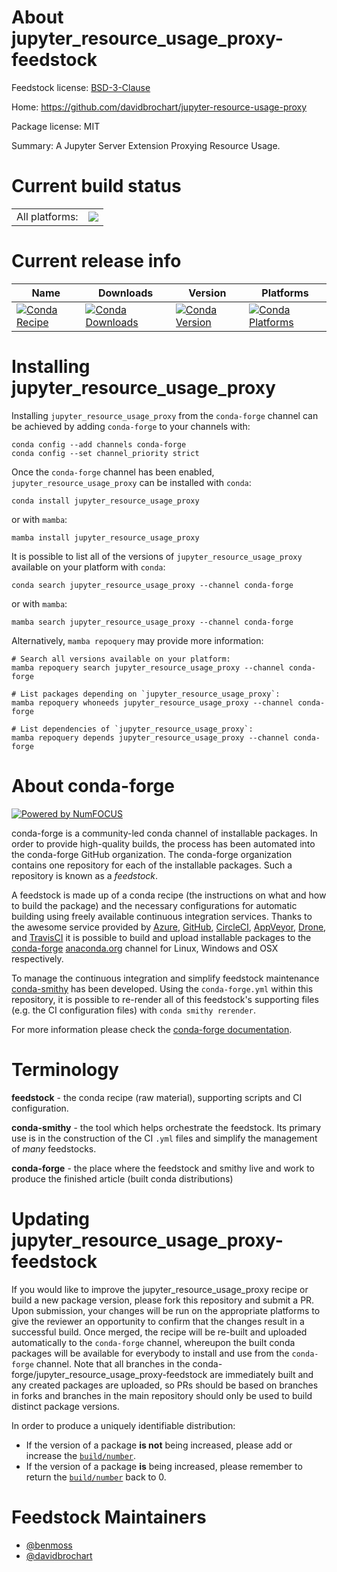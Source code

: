 About jupyter_resource_usage_proxy-feedstock
============================================

Feedstock license: [BSD-3-Clause](https://github.com/conda-forge/jupyter_resource_usage_proxy-feedstock/blob/main/LICENSE.txt)

Home: https://github.com/davidbrochart/jupyter-resource-usage-proxy

Package license: MIT

Summary: A Jupyter Server Extension Proxying Resource Usage.

Current build status
====================


<table><tr><td>All platforms:</td>
    <td>
      <a href="https://dev.azure.com/conda-forge/feedstock-builds/_build/latest?definitionId=22489&branchName=main">
        <img src="https://dev.azure.com/conda-forge/feedstock-builds/_apis/build/status/jupyter_resource_usage_proxy-feedstock?branchName=main">
      </a>
    </td>
  </tr>
</table>

Current release info
====================

| Name | Downloads | Version | Platforms |
| --- | --- | --- | --- |
| [![Conda Recipe](https://img.shields.io/badge/recipe-jupyter_resource_usage_proxy-green.svg)](https://anaconda.org/conda-forge/jupyter_resource_usage_proxy) | [![Conda Downloads](https://img.shields.io/conda/dn/conda-forge/jupyter_resource_usage_proxy.svg)](https://anaconda.org/conda-forge/jupyter_resource_usage_proxy) | [![Conda Version](https://img.shields.io/conda/vn/conda-forge/jupyter_resource_usage_proxy.svg)](https://anaconda.org/conda-forge/jupyter_resource_usage_proxy) | [![Conda Platforms](https://img.shields.io/conda/pn/conda-forge/jupyter_resource_usage_proxy.svg)](https://anaconda.org/conda-forge/jupyter_resource_usage_proxy) |

Installing jupyter_resource_usage_proxy
=======================================

Installing `jupyter_resource_usage_proxy` from the `conda-forge` channel can be achieved by adding `conda-forge` to your channels with:

```
conda config --add channels conda-forge
conda config --set channel_priority strict
```

Once the `conda-forge` channel has been enabled, `jupyter_resource_usage_proxy` can be installed with `conda`:

```
conda install jupyter_resource_usage_proxy
```

or with `mamba`:

```
mamba install jupyter_resource_usage_proxy
```

It is possible to list all of the versions of `jupyter_resource_usage_proxy` available on your platform with `conda`:

```
conda search jupyter_resource_usage_proxy --channel conda-forge
```

or with `mamba`:

```
mamba search jupyter_resource_usage_proxy --channel conda-forge
```

Alternatively, `mamba repoquery` may provide more information:

```
# Search all versions available on your platform:
mamba repoquery search jupyter_resource_usage_proxy --channel conda-forge

# List packages depending on `jupyter_resource_usage_proxy`:
mamba repoquery whoneeds jupyter_resource_usage_proxy --channel conda-forge

# List dependencies of `jupyter_resource_usage_proxy`:
mamba repoquery depends jupyter_resource_usage_proxy --channel conda-forge
```


About conda-forge
=================

[![Powered by
NumFOCUS](https://img.shields.io/badge/powered%20by-NumFOCUS-orange.svg?style=flat&colorA=E1523D&colorB=007D8A)](https://numfocus.org)

conda-forge is a community-led conda channel of installable packages.
In order to provide high-quality builds, the process has been automated into the
conda-forge GitHub organization. The conda-forge organization contains one repository
for each of the installable packages. Such a repository is known as a *feedstock*.

A feedstock is made up of a conda recipe (the instructions on what and how to build
the package) and the necessary configurations for automatic building using freely
available continuous integration services. Thanks to the awesome service provided by
[Azure](https://azure.microsoft.com/en-us/services/devops/), [GitHub](https://github.com/),
[CircleCI](https://circleci.com/), [AppVeyor](https://www.appveyor.com/),
[Drone](https://cloud.drone.io/welcome), and [TravisCI](https://travis-ci.com/)
it is possible to build and upload installable packages to the
[conda-forge](https://anaconda.org/conda-forge) [anaconda.org](https://anaconda.org/)
channel for Linux, Windows and OSX respectively.

To manage the continuous integration and simplify feedstock maintenance
[conda-smithy](https://github.com/conda-forge/conda-smithy) has been developed.
Using the ``conda-forge.yml`` within this repository, it is possible to re-render all of
this feedstock's supporting files (e.g. the CI configuration files) with ``conda smithy rerender``.

For more information please check the [conda-forge documentation](https://conda-forge.org/docs/).

Terminology
===========

**feedstock** - the conda recipe (raw material), supporting scripts and CI configuration.

**conda-smithy** - the tool which helps orchestrate the feedstock.
                   Its primary use is in the construction of the CI ``.yml`` files
                   and simplify the management of *many* feedstocks.

**conda-forge** - the place where the feedstock and smithy live and work to
                  produce the finished article (built conda distributions)


Updating jupyter_resource_usage_proxy-feedstock
===============================================

If you would like to improve the jupyter_resource_usage_proxy recipe or build a new
package version, please fork this repository and submit a PR. Upon submission,
your changes will be run on the appropriate platforms to give the reviewer an
opportunity to confirm that the changes result in a successful build. Once
merged, the recipe will be re-built and uploaded automatically to the
`conda-forge` channel, whereupon the built conda packages will be available for
everybody to install and use from the `conda-forge` channel.
Note that all branches in the conda-forge/jupyter_resource_usage_proxy-feedstock are
immediately built and any created packages are uploaded, so PRs should be based
on branches in forks and branches in the main repository should only be used to
build distinct package versions.

In order to produce a uniquely identifiable distribution:
 * If the version of a package **is not** being increased, please add or increase
   the [``build/number``](https://docs.conda.io/projects/conda-build/en/latest/resources/define-metadata.html#build-number-and-string).
 * If the version of a package **is** being increased, please remember to return
   the [``build/number``](https://docs.conda.io/projects/conda-build/en/latest/resources/define-metadata.html#build-number-and-string)
   back to 0.

Feedstock Maintainers
=====================

* [@benmoss](https://github.com/benmoss/)
* [@davidbrochart](https://github.com/davidbrochart/)

